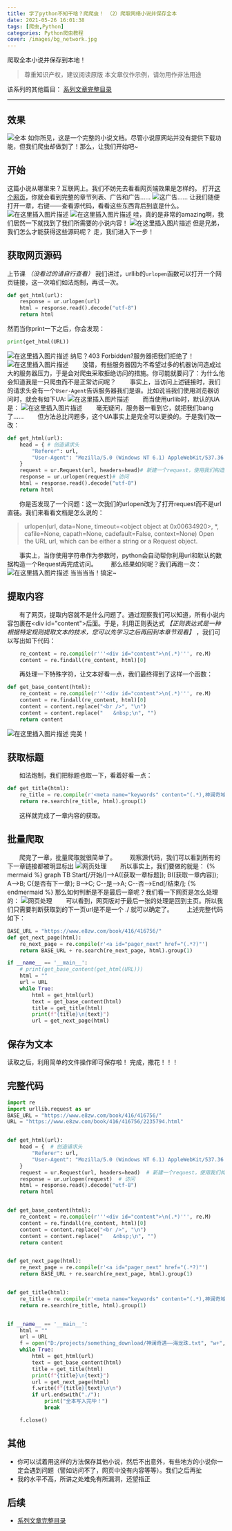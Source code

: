 ```yaml
---
title: 学了python不知干啥？爬爬虫！ （2）爬取网络小说并保存全本
date: 2021-05-26 16:01:38
tags: [爬虫,Python]
categories: Python爬虫教程
cover: /images/bg_network.jpg
---
```


爬取全本小说并保存到本地！
> 尊重知识产权，建议阅读原版
> 本文章仅作示例，请勿用作非法用途

该系列的其他篇目：
[系列文章完整目录](https://funnysaltyfish.github.io/2021/05/24/python_spider_lesson_catalog/)

 ----

## 效果
![全本](https://img-blog.csdnimg.cn/20200502125532646.png?x-oss-process=image/watermark,type_ZmFuZ3poZW5naGVpdGk,shadow_10,text_aHR0cHM6Ly9ibG9nLmNzZG4ubmV0L3FxXzQzNTk2MDY3,size_16,color_FFFFFF,t_70#pic_center)
如你所见，这是一个完整的小说文档。尽管小说原网站并没有提供下载功能，但我们爬虫却做到了！那么，让我们开始吧~
## 开始
这篇小说从哪里来？互联网上。我们不妨先去看看网页端效果是怎样的。
打开[这个网页](https://www.e8zw.com/book/416/416756/2235794.html)，你就会看到完整的章节列表、广告和广告……
![这广告……](https://img-blog.csdnimg.cn/20200502130132171.png?x-oss-process=image/watermark,type_ZmFuZ3poZW5naGVpdGk,shadow_10,text_aHR0cHM6Ly9ibG9nLmNzZG4ubmV0L3FxXzQzNTk2MDY3,size_16,color_FFFFFF,t_70#pic_center)
让我们随便打开一章，右键——查看源代码，看看这些东西背后到底是什么。
![在这里插入图片描述](https://img-blog.csdnimg.cn/20200502130415342.png?x-oss-process=image/watermark,type_ZmFuZ3poZW5naGVpdGk,shadow_10,text_aHR0cHM6Ly9ibG9nLmNzZG4ubmV0L3FxXzQzNTk2MDY3,size_16,color_FFFFFF,t_70#pic_center)
![在这里插入图片描述](https://img-blog.csdnimg.cn/20200502130433115.png?x-oss-process=image/watermark,type_ZmFuZ3poZW5naGVpdGk,shadow_10,text_aHR0cHM6Ly9ibG9nLmNzZG4ubmV0L3FxXzQzNTk2MDY3,size_16,color_FFFFFF,t_70#pic_center)
哇，真的是非常的amazing啊，我们居然一下就找到了我们所需要的小说内容！
![在这里插入图片描述](https://imgconvert.csdnimg.cn/aHR0cDovL3BpYy45NjIubmV0L3VwLzIwMTgtNi8yMDE4NjIxMDIxOTg3NTk3MC5qcGc?x-oss-process=image/format,png#pic_center)
但是兄弟，我们怎么才能获得这些源码呢？
走，我们进入下一步！

## 获取网页源码
上节课 *（没看过的请自行查看）* 我们讲过，urllib的`urlopen`函数可以打开一个网页链接，这一次咱们如法炮制，再试一次。

```python
def get_html(url):
    response = ur.urlopen(url)
    html = response.read().decode("utf-8")
    return html
```
然而当你print一下之后，你会发现：

```python
print(get_html(URL))
```
![在这里插入图片描述](https://img-blog.csdnimg.cn/20200502131611106.png#pic_center)
纳尼？403 Forbidden?服务器把我们拒绝了！
![在这里插入图片描述](https://imgconvert.csdnimg.cn/aHR0cHM6Ly9pMDJwaWNjZG4uc29nb3VjZG4uY29tLzY5ZjFhNTc3YmQwNGI1NTE?x-oss-process=image/format,png#pic_center)
&emsp;&emsp;没错，有些服务器因为不希望过多的机器访问造成过大的服务器压力，于是会对爬虫采取拒绝访问的措施。你可能就要问了：为什么他会知道我是一只爬虫而不是正常访问呢？
&emsp;&emsp;事实上，当访问上述链接时，我们的请求头会有一个`User-Agent`告诉服务器我们是谁。比如说当我们使用浏览器访问时，就会有如下UA:
![在这里插入图片描述](https://img-blog.csdnimg.cn/20200502132405744.png?x-oss-process=image/watermark,type_ZmFuZ3poZW5naGVpdGk,shadow_10,text_aHR0cHM6Ly9ibG9nLmNzZG4ubmV0L3FxXzQzNTk2MDY3,size_16,color_FFFFFF,t_70#pic_center)
&emsp;&emsp;而当使用urllib时，默认的UA是：
![在这里插入图片描述](https://img-blog.csdnimg.cn/20200502132818505.png#pic_center)
&emsp;&emsp;毫无疑问，服务器一看到它，就把我们bang了……
&emsp;&emsp;但方法总比问题多，这个UA事实上是完全可以更换的。于是我们改一改：

```python
def get_html(url):
    head = { # 创造请求头
        "Referer": url,
        "User-Agent": "Mozilla/5.0 (Windows NT 6.1) AppleWebKit/537.36 (KHTML, like Gecko) Chrome/78.0.3904.108 Safari/537.36"
    }
    request = ur.Request(url, headers=head)# 新建一个request，使用我们构造好的head
    response = ur.urlopen(request)# 访问
    html = response.read().decode("utf-8")
    return html
```
&emsp;&emsp;你是否发现了一个问题：这一次我们的urlopen改为了打开request而不是url直链。我们来看看文档是怎么说的：

> urlopen(url, data=None, timeout=<object object at 0x00634920>, *, cafile=None, capath=None, cadefault=False, context=None)
Open the URL url, which can be either a string or a Request object.

&emsp;&emsp;事实上，当你使用字符串作为参数时，python会自动帮你利用url和默认的数据构造一个Request再完成访问。
&emsp;&emsp;那么结果如何呢？我们再跑一次：
![在这里插入图片描述](https://img-blog.csdnimg.cn/2020050213395433.png?x-oss-process=image/watermark,type_ZmFuZ3poZW5naGVpdGk,shadow_10,text_aHR0cHM6Ly9ibG9nLmNzZG4ubmV0L3FxXzQzNTk2MDY3,size_16,color_FFFFFF,t_70#pic_center)
当当当当！搞定~

## 提取内容
&emsp;&emsp;有了网页，提取内容就不是什么问题了。通过观察我们可以知道，所有小说内容包裹在\<div id="content"\>后面。于是，利用正则表达式 *【正则表达式是一种根据特定规则提取文本的技术，您可以先学习之后再回到本章节观看】* ，我们可以写出如下代码：

```python
    re_content = re.compile(r'''<div id="content">\n(.*)''', re.M)
    content = re.findall(re_content, html)[0]
```
&emsp;&emsp;再处理一下特殊字符，让文本好看一点，我们最终得到了这样一个函数：

```python
def get_base_content(html):
    re_content = re.compile(r'''<div id="content">\n(.*)''', re.M)
    content = re.findall(re_content, html)[0]
    content = content.replace("<br />", "\n")
    content = content.replace("　　&nbsp;\n", "")
    return content
```
![在这里插入图片描述](https://img-blog.csdnimg.cn/20200502134734320.png?x-oss-process=image/watermark,type_ZmFuZ3poZW5naGVpdGk,shadow_10,text_aHR0cHM6Ly9ibG9nLmNzZG4ubmV0L3FxXzQzNTk2MDY3,size_16,color_FFFFFF,t_70#pic_center)
完美！
## 获取标题
&emsp;&emsp;如法炮制，我们把标题也取一下，看着好看一点：

```python
def get_title(html):
    re_title = re.compile(r'<meta name="keywords" content="(.*),神澜奇域海龙珠,唐家三少,E8中文网" />')
    return re.search(re_title, html).group(1)
```
&emsp;&emsp;这样就完成了一章内容的获取。
## 批量爬取
&emsp;&emsp;爬完了一章，批量爬取就很简单了。
&emsp;&emsp;观察源代码，我们可以看到所有的下一章链接都被明显标出
![网页处理](https://img-blog.csdnimg.cn/20200502135138654.png#pic_center)
&emsp;&emsp;所以事实上，我们要做的就是：
{% mermaid %}
graph TB
    Start[/开始/]-->A([获取一章标题]);
    B([获取一章内容]);
    A-->B;
    C{是否有下一章};
    B-->C;
    C--是-->A;
    C--否-->End[/结束/];
{% endmermaid %}
那么如何判断是不是最后一章呢？我们看一下网页是怎么处理的：
![网页处理](https://img-blog.csdnimg.cn/20200502140043524.png#pic_center)
&emsp;&emsp;可以看到，网页版对于最后一张的处理是回到主页。所以我们只需要判断获取到的下一页url是不是一个  ./ 就可以确定了。
&emsp;&emsp;上述完整代码如下：

```python
BASE_URL = "https://www.e8zw.com/book/416/416756/"
def get_next_page(html):
    re_next_page = re.compile(r'<a id="pager_next" href="(.*?)"')
    return BASE_URL + re.search(re_next_page, html).group(1)
```

```python
if __name__ == '__main__':
    # print(get_base_content(get_html(URL)))
    html = ""
    url = URL
    while True:
        html = get_html(url)
        text = get_base_content(html)
        title = get_title(html)
        print(f"{title}\n{text}")
        url = get_next_page(html)
```
## 保存为文本
读取之后，利用简单的文件操作即可保存啦！
完成，撒花！！！
## 完整代码

```python
import re
import urllib.request as ur
BASE_URL = "https://www.e8zw.com/book/416/416756/"
URL = "https://www.e8zw.com/book/416/416756/2235794.html"


def get_html(url):
    head = {  # 创造请求头
        "Referer": url,
        "User-Agent": "Mozilla/5.0 (Windows NT 6.1) AppleWebKit/537.36 (KHTML, like Gecko) Chrome/78.0.3904.108 Safari/537.36"
    }
    request = ur.Request(url, headers=head)  # 新建一个request，使用我们构造好的head
    response = ur.urlopen(request)  # 访问
    html = response.read().decode("utf-8")
    return html


def get_base_content(html):
    re_content = re.compile(r'''<div id="content">\n(.*)''', re.M)
    content = re.findall(re_content, html)[0]
    content = content.replace("<br />", "\n")
    content = content.replace("　　&nbsp;\n", "")
    return content


def get_next_page(html):
    re_next_page = re.compile(r'<a id="pager_next" href="(.*?)"')
    return BASE_URL + re.search(re_next_page, html).group(1)


def get_title(html):
    re_title = re.compile(r'<meta name="keywords" content="(.*),神澜奇域海龙珠,唐家三少,E8中文网" />')
    return re.search(re_title, html).group(1)


if __name__ == '__main__':
    html = ""
    url = URL
    f = open("D:/projects/something_download/神澜奇遇——海龙珠.txt", "w+", encoding="utf-8")
    while True:
        html = get_html(url)
        text = get_base_content(html)
        title = get_title(html)
        print(f"{title}\n{text}")
        url = get_next_page(html)
        f.write(f"{title}{text}\n\n")
        if url.endswith("./"):
            print("全本写入完毕！")
            break

    f.close()

```

## 其他

 - 你可以试着用这样的方法保存其他小说，然后不出意外，有些地方的小说你一定会遇到问题（譬如访问不了，网页中没有内容等等）。我们之后再扯
 - 我的水平不高，所讲之处难免有所漏洞，还望指正

## 后续
- [系列文章完整目录](https://funnysaltyfish.github.io/2021/05/24/python_spider_lesson_catalog/)


